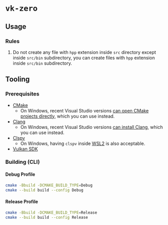 # `vk-zero`

## Usage

### Rules

1. Do not create any file with `hpp` extension inside `src` directory except inside `src/bin` subdirectory, you can create files with `hpp` extension inside `src/bin` subdirectory.

## Tooling

### Prerequisites

- [CMake](https://cmake.org)
  - On Windows, recent Visual Studio versions [can open CMake projects directly](https://docs.microsoft.com/en-us/cpp/build/cmake-projects-in-visual-studio), which you can use instead.
- [Clang](https://clang.llvm.org)
  - On Windows, recent Visual Studio versions [can install Clang](https://docs.microsoft.com/en-us/cpp/build/clang-support-msbuild), which you can use instead.
- [Clspv](https://github.com/google/clspv)
  - On Windows, having `clspv` inside [WSL2](https://docs.microsoft.com/en-us/windows/wsl) is also acceptable.
- [Vulkan SDK](https://vulkan.lunarg.com/sdk/home)

### Building (CLI)

#### Debug Profile

```sh
cmake -Bbuild -DCMAKE_BUILD_TYPE=Debug
cmake --build build --config Debug
```

#### Release Profile

```sh
cmake -Bbuild -DCMAKE_BUILD_TYPE=Release
cmake --build build --config Release
```
